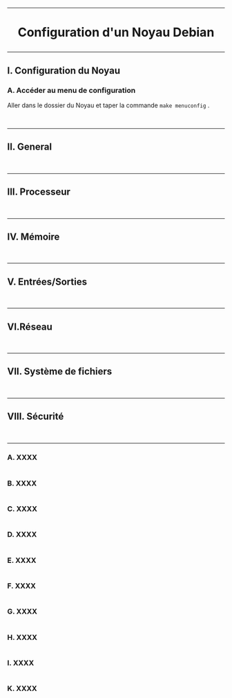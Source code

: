 ------------------------------------------------------------------------------------------------------------------------------------------
# <p align='center'> Configuration d'un Noyau Debian </p>

------------------------------------------------------------------------------------------------------------------------------------------
## I. Configuration du Noyau
### A. Accéder au menu de configuration
Aller dans le dossier du Noyau et taper la commande `make menuconfig` .

<br />

------------------------------------------------------------------------------------------------------------------------------------------
## II. General
<br />

------------------------------------------------------------------------------------------------------------------------------------------
## III. Processeur


<br />

------------------------------------------------------------------------------------------------------------------------------------------
## IV. Mémoire

<br />

------------------------------------------------------------------------------------------------------------------------------------------
## V. Entrées/Sorties

<br />

------------------------------------------------------------------------------------------------------------------------------------------
## VI.Réseau

<br />

------------------------------------------------------------------------------------------------------------------------------------------
## VII. Système de fichiers

<br />

------------------------------------------------------------------------------------------------------------------------------------------
## VIII. Sécurité

<br />


------------------------------------------------------------------------------------------------------------------------------------------
### A. XXXX
```
```

### B. XXXX
```
```

### C. XXXX
```
```

### D. XXXX
```
```

### E. XXXX
```
```

### F. XXXX
```
```

### G. XXXX
```
```

### H. XXXX
```
```

### I. XXXX
```
```

### K. XXXX
```
```
